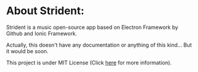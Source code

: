 # About Strident:

Strident is a music open-source app based on Electron Framework by Github and Ionic Framework.

Actually, this doesn't have any documentation or anything of this kind... But it would be soon.

This project is under MIT License (Click [here](http://rl.mit-license.org/Strident) for more information).
